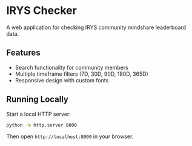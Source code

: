 # IRYS Checker

A web application for checking IRYS community mindshare leaderboard data.

## Features
- Search functionality for community members
- Multiple timeframe filters (7D, 30D, 90D, 180D, 365D)
- Responsive design with custom fonts

## Running Locally

Start a local HTTP server:
```bash
python -m http.server 8000
```

Then open `http://localhost:8000` in your browser.